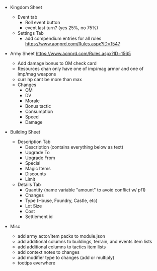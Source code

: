 - Kingdom Sheet
  - Event tab
    - Roll event button
    - event last turn? (yes 25%, no 75%)
  - Settings Tab
    - add compendium entries for all rules https://www.aonprd.com/Rules.aspx?ID=1547

- Army Sheet https://www.aonprd.com/Rules.aspx?ID=1565
  - Add damage bonus to OM check card
  - Resources chan only have one of imp/mag armor and one of imp/mag weapons
  - curr hp cant be more than max
  - Changes
    - OM
    - DV
    - Morale
    - Bonus tactic
    - Consumption
    - Speed
    - Damage

- Building Sheet
  - Description Tab
    - Description (contains everything below as text)
    - Upgrade To
    - Upgrade From
    - Special
    - Magic Items
    - Discounts
    - Limit
  - Details Tab
    - Quantity (name variable "amount" to avoid conflict w/ pf1)
    - Changes
    - Type (House, Foundry, Castle, etc)
    - Lot Size
    - Cost
    - Settlement id

- Misc
  - add army actor/item packs to module.json
  - add additional columns to buildings, terrain, and events item lists
  - add additional columns to tactics item lists
  - add context notes to changes
  - add modifier type to changes (add or multiply)
  - tootips everwhere
